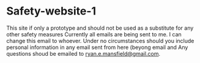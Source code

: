 # Safety-website-1
This site if only a prototype and should not be used as a substitute for any other safety measures
Currently all emails are being sent to me. I can change this email to whoever.
Under no circumstances should you include personal information in any email sent from here (beyong email and 
Any questions shoud be emailed to ryan.e.mansfield@gmail.com.
